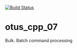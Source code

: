 [![Build Status](
  https://api.travis-ci.org/vshishov/otus_cpp_07.svg?branch=master
)](https://travis-ci.org/github/vshishov/otus_cpp_07)

# otus_cpp_07
Bulk. Batch command processing
